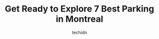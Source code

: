 ---
layout: ampstory
image: https://i0.wp.com/www.auto.or.id/wp-content/uploads/2023/06/superior-parking-0-montreal-1686322078.jpeg?resize=640,853
author: techidn
featured: false
description: Montreal, Quebec, Canada is a haven for Parking enthusiasts, boasting an impressive array of 7 top-notch establishments. Whether youre a seasoned connoisseur or simply curious to explore th
title: Get Ready to Explore 7 Best Parking in Montreal
cover:
   title: Get Ready to Explore 7 Best Parking in Montreal
   subtitle: AUTO.OR.ID
   background: https://www.auto.or.id/wp-content/uploads/2023/06/superior-parking-0-montreal-1686322078.jpeg

pages: 
 - layout: thirds
   top: <h1>#1 Metropolitain Parking Inc.</h1>
   bottom: "<p>Used the valet service 1 time and my driver leather seat had a rip in it afterwards, my car was dirty with streaks of something that was leaking over it and they left my </p>"
   background: https://www.auto.or.id/wp-content/uploads/2023/06/superior-parking-1-montreal-1686322080.jpeg
   backgroundblur: true
 - layout: thirds
   top: <h1>#2 Parking Indigo Montreal - Place Ville Marie</h1>
   bottom: "<p>Place Ville Marie, Pl. Ville-Marie, Montreal, Quebec H3B 4E5, Canada</p>"
   background: https://www.auto.or.id/wp-content/uploads/2023/06/superior-parking-2-montreal-1686322081.jpeg
   cta:
      link: https://www.auto.or.id/get-ready-to-explore-7-best-parking-in-montreal/
      text: Get Ready to Explore 7 Best Parking in Montreal
 - layout: thirds
   top: <h1>#3 Superior Parking</h1>
   bottom: "<p>1414 Drummond St, Montreal, Quebec H3G 1V9, Canada</p>"
   background: https://images.unsplash.com/photo-1580654712603-eb43273aff33?ixlib=rb-4.0.3&ixid=MnwxMjA3fDB8MHxwaG90by1wYWdlfHx8fGVufDB8fHx8&auto=format&fit=crop&w=640&h=853&q=80
   cta:
      link: https://www.auto.or.id/get-ready-to-explore-7-best-parking-in-montreal/
      text: Get Ready to Explore 7 Best Parking in Montreal
 - layout: thirds
   top: <h1>#4 Parking Place du Canada</h1>
   bottom: "<p>Montreal, Quebec H3C 4M7, Canada</p>"
   background: https://images.unsplash.com/photo-1636325778435-585ed877d753?ixlib=rb-4.0.3&ixid=MnwxMjA3fDB8MHxwaG90by1wYWdlfHx8fGVufDB8fHx8&auto=format&fit=crop&w=640&h=853&q=80
   cta:
      link: https://www.auto.or.id/get-ready-to-explore-7-best-parking-in-montreal/
      text: Get Ready to Explore 7 Best Parking in Montreal
 - layout: thirds
   top: <h1>#5 Public Parking</h1>
   bottom: "<p>1155 Stanley St, Montreal, Quebec H3B 3Z4, Canada</p>"
   background: https://images.unsplash.com/photo-1608578702177-1ea59540ac72?ixlib=rb-4.0.3&ixid=MnwxMjA3fDB8MHxwaG90by1wYWdlfHx8fGVufDB8fHx8&auto=format&fit=crop&w=640&h=853&q=80
   cta:
      link: https://www.auto.or.id/get-ready-to-explore-7-best-parking-in-montreal/
      text: Get Ready to Explore 7 Best Parking in Montreal
 - layout: thirds
   top: <h1>#6 3498 Avenue du Parc Parking</h1>
   bottom: "<p>3498 Park Ave, Montreal, Quebec H2X 2H5, Canada</p>"
   background: https://images.unsplash.com/photo-1665065337441-699748f75598?ixlib=rb-4.0.3&ixid=MnwxMjA3fDB8MHxwaG90by1wYWdlfHx8fGVufDB8fHx8&auto=format&fit=crop&w=640&h=853&q=80
   cta:
      link: https://www.auto.or.id/get-ready-to-explore-7-best-parking-in-montreal/
      text: Get Ready to Explore 7 Best Parking in Montreal
 - layout: thirds
   top: <h1>#7 423 Rue Saint-Claude Parking</h1>
   bottom: "<p>423 Rue Saint-Claude, Montréal, QC H2Y 1H3, Canada</p>"
   background: https://images.unsplash.com/photo-1637160967945-6d1ee20d67c9?ixlib=rb-4.0.3&ixid=MnwxMjA3fDB8MHxwaG90by1wYWdlfHx8fGVufDB8fHx8&auto=format&fit=crop&w=640&h=853&q=80
   cta:
      link: https://www.auto.or.id/get-ready-to-explore-7-best-parking-in-montreal/
      text: Get Ready to Explore 7 Best Parking in Montreal
 - layout: thirds
   middle: Continue reading...
   background: https://images.unsplash.com/photo-1627404958332-cd698bcce36c?ixlib=rb-4.0.3&ixid=MnwxMjA3fDB8MHxwaG90by1wYWdlfHx8fGVufDB8fHx8&auto=format&fit=crop&w=640&h=853&q=80
   cta:
      link: https://www.auto.or.id/get-ready-to-explore-7-best-parking-in-montreal/
      text: Get Ready to Explore 7 Best Parking in Montreal

---
